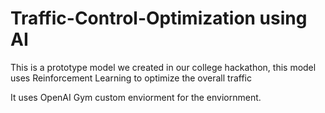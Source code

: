 # Traffic-Control-Optimization using AI

This is a prototype model we created in our college hackathon, this model uses Reinforcement Learning to optimize the overall traffic 

It uses OpenAI Gym custom enviorment for the enviornment.
